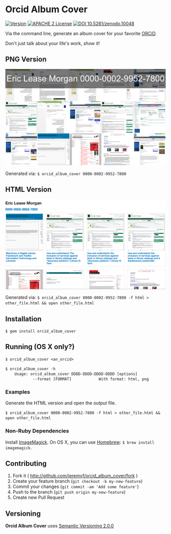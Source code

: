 # Orcid Album Cover

[![Version](https://badge.fury.io/rb/orcid_album_cover.png)](http://badge.fury.io/rb/orcid_album_cover)
[![APACHE 2 License](http://img.shields.io/badge/APACHE2-license-blue.svg)](./LICENSE)
[![DOI 10.5281/zenodo.10048](http://img.shields.io/badge/DOI-10.5281/zenodo.10048-blue.svg)](https://zenodo.org/record/10048#.U34ThkJdVTY)

Via the command line, generate an album cover for your favorite [ORCiD](https://orcid.org).

Don't just talk about your life's work, *show it*!

## PNG Version

[![Example Image of Album Cover with much Rock and Roll](./images/example.png)](./images/example.png)

Generated via: `$ orcid_album_cover 0000-0002-9952-7800`

## HTML Version

[![Example Album Cover with much Rock and Roll and more Links](./images/html-example.png)](./images/html-example.png)

Generated via: `$ orcid_album_cover 0000-0002-9952-7800 -f html > other_file.html && open other_file.html`

## Installation

    $ gem install orcid_album_cover

## Running (OS X only?)

    $ orcid_album_cover <an_orcid>

```console
$ orcid_album_cover -h
    Usage: orcid_album_cover DDDD-DDDD-DDDD-DDDD [options]
            --format [FORMAT]            With format: html, png
```

### Examples

Generate the HTML version and open the output file.

```console
$ orcid_album_cover 0000-0002-9952-7800 -f html > other_file.html && open other_file.html
```

### Non-Ruby Dependencies

Install [ImageMagick](http://imagemagick.org/).
On OS X, you can use [Homebrew](http://http://brew.sh//): `$ brew install imagemagick`.

## Contributing

1. Fork it ( http://github.com/jeremyf/orcid_album_cover/fork )
2. Create your feature branch (`git checkout -b my-new-feature`)
3. Commit your changes (`git commit -am 'Add some feature'`)
4. Push to the branch (`git push origin my-new-feature`)
5. Create new Pull Request

## Versioning

**Orcid Album Cover** uses [Semantic Versioning 2.0.0](http://semver.org/)